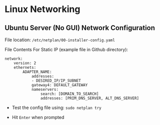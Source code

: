 # Linux Networking

## Ubuntu Server (No GUI) Network Configuration

File location: `/etc/netplan/00-installer-config.yaml`

File Contents For Static IP (example file in Github directory):

```
network:
	version: 2
	ethernets:
		ADAPTER_NAME:
			addresses:
			- DESIRED_IP/IP_SUBNET
			gateway4: DEFAULT_GATEWAY
			nameservers:
				search: [DOMAIN_TO_SEARCH]
				addresses: [PRIM_DNS_SERVER, ALT_DNS_SERVER]
```

* Test the config file using: `sudo netplan try`

* Hit `Enter` when prompted

